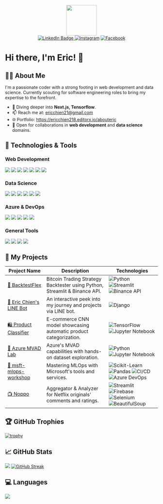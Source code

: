 <div id="header" align="center">
  <img src="https://media.giphy.com/media/M9gbBd9nbDrOTu1Mqx/giphy.gif" width="100"/>
  <div id="badges">
  <a href="your-linkedin-URL">
    <img src="https://img.shields.io/badge/LinkedIn-blue?style=for-the-badge&logo=linkedin&logoColor=white" alt="LinkedIn Badge"/>
  </a>
<a href="LINK_TO_YOUR_INSTAGRAM_PROFILE"><img src="https://img.shields.io/badge/-Instagram-E4405F.svg?style=for-the-badge&logo=instagram&logoColor=white&color=E4405F" alt="Instagram"></a>
<a href="LINK_TO_YOUR_FACEBOOK_PROFILE"><img src="https://img.shields.io/badge/-Facebook-1877F2.svg?style=for-the-badge&logo=facebook&logoColor=white&color=1877F2" alt="Facebook"></a>

</div>
</div>

# Hi there, I'm Eric! 👋

## 🙋‍♂️ About Me
I'm a passionate coder with a strong footing in web development and data science. Currently scouting for software engineering roles to bring my expertise to the forefront.

- 🌱 Diving deeper into **Next.js, Tensorflow**.
- 📫 Reach me at: [ericchien21@gmail.com](mailto:ericchien21@gmail.com)
- 🌐 Portfolio: https://ericchien218.editorx.io/abouteric
- 🤝 Open for collaborations in **web development** and **data science** domains.

## 🔧 Technologies & Tools
### Web Development
![](https://img.shields.io/badge/HTML-E34F26?style=flat&logo=html5&logoColor=white)
![](https://img.shields.io/badge/CSS-1572B6?style=flat&logo=css3&logoColor=white)
![](https://img.shields.io/badge/JavaScript-F7DF1E?style=flat&logo=javascript&logoColor=black)
![](https://img.shields.io/badge/React-61DAFB?style=flat&logo=react&logoColor=black)
![](https://img.shields.io/badge/Django-092E20?style=flat&logo=django&logoColor=white)
![](https://img.shields.io/badge/Firebase-FFCA28?style=flat&logo=firebase&logoColor=black)
![](https://img.shields.io/badge/MUI-0081CB?style=flat&logo=material-ui&logoColor=white)

### Data Science
![](https://img.shields.io/badge/Python-3776AB?style=flat&logo=python&logoColor=white)
![](https://img.shields.io/badge/Tensorflow-FF6F00?style=flat&logo=tensorflow&logoColor=white)
![](https://img.shields.io/badge/NLP-FF9800?style=flat&logo=data&logoColor=white)  <!-- Note: Used a generic color since there's no standard NLP icon -->
![](https://img.shields.io/badge/ETL-0E76A8?style=flat&logo=data&logoColor=white) <!-- Note: Used a generic color since there's no standard ETL icon -->
![](https://img.shields.io/badge/SQL-4479A1?style=flat&logo=sql&logoColor=white) <!-- Note: Used a generic SQL badge -->
![](https://img.shields.io/badge/R-276DC3?style=flat&logo=r&logoColor=white)

### Azure & DevOps
![](https://img.shields.io/badge/DevOps-0078D7?style=flat&logo=azure-devops&logoColor=white)
![](https://img.shields.io/badge/CICD-00BFFF?style=flat&logo=azure-pipelines&logoColor=white) <!-- Used a light blue for CICD -->
![](https://img.shields.io/badge/Machine_Learning-00BCF2?style=flat&logo=azure-machine-learning&logoColor=white)
![](https://img.shields.io/badge/Cognitive_Service-0062AD?style=flat&logo=azure-cognitive-services&logoColor=white)
![](https://img.shields.io/badge/App_Service-00BFFF?style=flat&logo=azure-app-service&logoColor=white)

### General Tools
![](https://img.shields.io/badge/Git-F05032?style=flat&logo=git&logoColor=white)
![](https://img.shields.io/badge/GitHub-181717?style=flat&logo=github&logoColor=white)
![](https://img.shields.io/badge/Linux-FCC624?style=flat&logo=linux&logoColor=black)
![](https://img.shields.io/badge/Docker-2496ED?style=flat&logo=docker&logoColor=white)

## 🌟 My Projects

| Project Name | Description | Technologies |
|--------------|-------------|--------|
| [🚀 BacktestFlex](https://github.com/ShaoXiangChien/BacktestFlex) | Bitcoin Trading Strategy Backtester using Python, Streamlit & Binance API. | ![Python](https://img.shields.io/badge/Python-3.9%2B-blue) ![Streamlit](https://img.shields.io/badge/Streamlit-0.89%2B-green) ![Binance API](https://img.shields.io/badge/Binance%20API-1.0%2B-yellow) |
| [🤖 Eric Chien's LINE Bot](https://github.com/ShaoXiangChien/eric-chien-line-bot) | An interactive peek into my journey and projects via LINE bot. | ![Django](https://img.shields.io/badge/Django-3.2%2B-blue) |
| [🛍️ Product Classifier](https://github.com/ShaoXiangChien/product-classifier) | E-commerce CNN model showcasing automatic product categorization. | ![TensorFlow](https://img.shields.io/badge/TensorFlow-2.5%2B-orange) ![Jupyter Notebook](https://img.shields.io/badge/Jupyter%20Notebook-6.4%2B-blue) |
| [🌌 Azure MVAD Lab](https://github.com/ShaoXiangChien/azure-mvad-lab) | Azure's MVAD capabilities with hands-on dataset exploration. | ![Python](https://img.shields.io/badge/Python-3.9%2B-blue) ![Jupyter Notebook](https://img.shields.io/badge/Jupyter%20Notebook-6.4%2B-blue) |
| [🚀 msft-mlops-workshop](https://github.com/ShaoXiangChien/msft-mlops-workshop) | Mastering MLOps with Microsoft's tools and services. | ![Scikit-Learn](https://img.shields.io/badge/Scikit--Learn-0.24%2B-green) ![Pandas](https://img.shields.io/badge/Pandas-1.3%2B-blue) ![CI/CD](https://img.shields.io/badge/CI%2FCD-Continuous%20Integration-yellow) ![Azure DevOps](https://img.shields.io/badge/Azure%20DevOps-2021%2B-blue) |
| [📺 Noppo](https://github.com/ShaoXiangChien/Noppo) | Aggregator & Analyzer for Netflix originals' comments and ratings. | ![Streamlit](https://img.shields.io/badge/Streamlit-0.89%2B-green) ![Firebase](https://img.shields.io/badge/Firebase-9.0%2B-yellow) ![Selenium](https://img.shields.io/badge/Selenium-4.0%2B-blue) ![BeautifulSoup](https://img.shields.io/badge/BeautifulSoup-4.9%2B-orange) |





## 🏆 GitHub Trophies
[![trophy](https://github-profile-trophy.vercel.app/?username=yourusername&theme=onedark)](https://github.com/ryo-ma/github-profile-trophy)

## 📈 GitHub Stats
![](http://github-profile-summary-cards.vercel.app/api/cards/profile-details?username=ShaoXiangChien&theme=default)
[![GitHub Streak](https://github-readme-streak-stats.herokuapp.com?user=ShaoXiangChien)](https://git.io/streak-stats)

## 💻 Languages
![](http://github-profile-summary-cards.vercel.app/api/cards/repos-per-language?username=ShaoXiangChien&theme=default)

